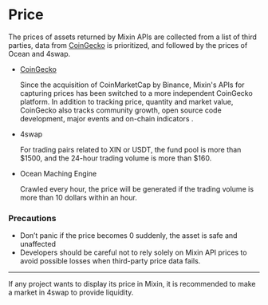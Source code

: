 # Price

The prices of assets returned by Mixin APIs are collected from a list of third parties, data from [CoinGecko](https://www.coingecko.com) is prioritized, and followed by the prices of Ocean and 4swap.

- [CoinGecko](https://www.coingecko.com)

  Since the acquisition of CoinMarketCap by Binance, Mixin's APIs for capturing prices has been switched to a more independent CoinGecko platform. In addition to tracking price, quantity and market value, CoinGecko also tracks community growth, open source code development, major events and on-chain indicators .

- 4swap

  For trading pairs related to XIN or USDT, the fund pool is more than $1500, and the 24-hour trading volume is more than $160.

- Ocean Maching Engine

  Crawled every hour, the price will be generated if the trading volume is more than 10 dollars within an hour.

### Precautions

- Don’t panic if the price becomes 0 suddenly, the asset is safe and unaffected
- Developers should be careful not to rely solely on Mixin API prices to avoid possible losses when third-party price data fails.

---
If any project wants to display its price in Mixin, it is recommended to make a market in 4swap to provide liquidity.
